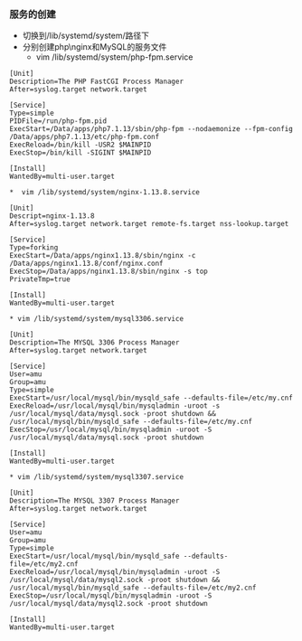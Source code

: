 ### 服务的创建

* 切换到/lib/systemd/system/路径下
* 分别创建php\nginx和MySQL的服务文件
    * vim /lib/systemd/system/php-fpm.service
```
[Unit]
Description=The PHP FastCGI Process Manager
After=syslog.target network.target

[Service]
Type=simple
PIDFile=/run/php-fpm.pid
ExecStart=/Data/apps/php7.1.13/sbin/php-fpm --nodaemonize --fpm-config /Data/apps/php7.1.13/etc/php-fpm.conf
ExecReload=/bin/kill -USR2 $MAINPID
ExecStop=/bin/kill -SIGINT $MAINPID

[Install]
WantedBy=multi-user.target

```

    *  vim /lib/systemd/system/nginx-1.13.8.service
```
[Unit]
Descript=nginx-1.13.8
After=syslog.target network.target remote-fs.target nss-lookup.target

[Service]
Type=forking
ExecStart=/Data/apps/nginx1.13.8/sbin/nginx -c /Data/apps/nginx1.13.8/conf/nginx.conf
ExecStop=/Data/apps/nginx1.13.8/sbin/nginx -s top
PrivateTmp=true

[Install]
WantedBy=multi-user.target
```

    * vim /lib/systemd/system/mysql3306.service
```
[Unit]
Description=The MYSQL 3306 Process Manager
After=syslog.target network.target

[Service]
User=amu
Group=amu
Type=simple
ExecStart=/usr/local/mysql/bin/mysqld_safe --defaults-file=/etc/my.cnf
ExecReload=/usr/local/mysql/bin/mysqladmin -uroot -s /usr/local/mysql/data/mysql.sock -proot shutdown && /usr/local/mysql/bin/mysqld_safe --defaults-file=/etc/my.cnf
ExecStop=/usr/local/mysql/bin/mysqladmin -uroot -S /usr/local/mysql/data/mysql.sock -proot shutdown

[Install]
WantedBy=multi-user.target

```

    * vim /lib/systemd/system/mysql3307.service
```
[Unit]
Description=The MYSQL 3307 Process Manager
After=syslog.target network.target

[Service]
User=amu
Group=amu
Type=simple
ExecStart=/usr/local/mysql/bin/mysqld_safe --defaults-file=/etc/my2.cnf
ExecReload=/usr/local/mysql/bin/mysqladmin -uroot -S /usr/local/mysql/data/mysql2.sock -proot shutdown && /usr/local/mysql/bin/mysqld_safe --defaults-file=/etc/my2.cnf
ExecStop=/usr/local/mysql/bin/mysqladmin -uroot -S /usr/local/mysql/data/mysql2.sock -proot shutdown

[Install]
WantedBy=multi-user.target

```

